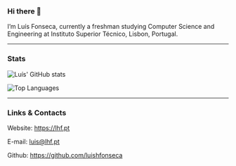 ### Hi there 👋

I’m Luís Fonseca, currently a freshman studying Computer Science and Engineering at Instituto Superior Técnico, Lisbon, Portugal.

---

### Stats

![Luís' GitHub stats](https://github-readme-stats.vercel.app/api?username=luishfonseca&show_icons=true&include_all_commits=true&count_private=true&theme=dark)

![Top Languages](https://github-readme-stats.vercel.app/api/top-langs/?username=luishfonseca&layout=compact&theme=dark&langs_count=8)

---

### Links & Contacts

Website: https://lhf.pt

E-mail: [luis@lhf.pt](mailto:luis@lhf.pt)

Github: https://github.com/luishfonseca
